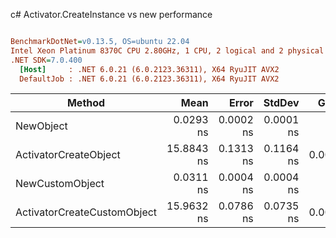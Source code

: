 c# Activator.CreateInstance vs new performance
``` ini

BenchmarkDotNet=v0.13.5, OS=ubuntu 22.04
Intel Xeon Platinum 8370C CPU 2.80GHz, 1 CPU, 2 logical and 2 physical cores
.NET SDK=7.0.400
  [Host]     : .NET 6.0.21 (6.0.2123.36311), X64 RyuJIT AVX2
  DefaultJob : .NET 6.0.21 (6.0.2123.36311), X64 RyuJIT AVX2


```
|                      Method |       Mean |     Error |    StdDev |   Gen0 | Allocated |
|---------------------------- |-----------:|----------:|----------:|-------:|----------:|
|                   NewObject |  0.0293 ns | 0.0002 ns | 0.0001 ns |      - |         - |
|       ActivatorCreateObject | 15.8843 ns | 0.1313 ns | 0.1164 ns | 0.0010 |      24 B |
|             NewCustomObject |  0.0311 ns | 0.0004 ns | 0.0004 ns |      - |         - |
| ActivatorCreateCustomObject | 15.9632 ns | 0.0786 ns | 0.0735 ns | 0.0010 |      24 B |
